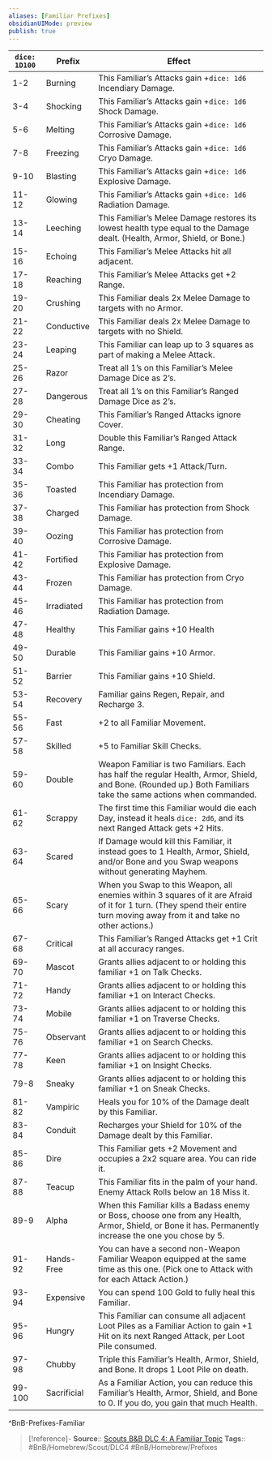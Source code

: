 ```yaml
---
aliases: [Familiar Prefixes]
obsidianUIMode: preview
publish: true
---
```


| `dice: 1D100` | Prefix      | Effect                                                                                                                                                                      |
| ------------- | ----------- | --------------------------------------------------------------------------------------------------------------------------------------------------------------------------- |
| 1-2           | Burning     | This Familiar’s Attacks gain +`dice: 1d6` Incendiary Damage.                                                                                                                |
| 3-4           | Shocking    | This Familiar’s Attacks gain +`dice: 1d6` Shock Damage.                                                                                                                     |
| 5-6           | Melting     | This Familiar’s Attacks gain +`dice: 1d6` Corrosive Damage.                                                                                                                 |
| 7-8           | Freezing    | This Familiar’s Attacks gain +`dice: 1d6` Cryo Damage.                                                                                                                      |
| 9-10          | Blasting    | This Familiar’s Attacks gain +`dice: 1d6` Explosive Damage.                                                                                                                 |
| 11-12         | Glowing     | This Familiar’s Attacks gain +`dice: 1d6` Radiation Damage.                                                                                                                 |
| 13-14         | Leeching    | This Familiar’s Melee Damage restores its lowest health type equal to the Damage dealt. (Health, Armor, Shield, or Bone.)                                                   |
| 15-16         | Echoing     | This Familiar’s Melee Attacks hit all adjacent.                                                                                                                             |
| 17-18         | Reaching    | This Familiar’s Melee Attacks get +2 Range.                                                                                                                                 |
| 19-20         | Crushing    | This Familiar deals 2x Melee Damage to targets with no Armor.                                                                                                               |
| 21-22         | Conductive  | This Familiar deals 2x Melee Damage to targets with no Shield.                                                                                                              |
| 23-24         | Leaping     | This Familiar can leap up to 3 squares as part of making a Melee Attack.                                                                                                    |
| 25-26         | Razor       | Treat all 1’s on this Familiar’s Melee Damage Dice as 2’s.                                                                                                                  |
| 27-28         | Dangerous   | Treat all 1’s on this Familiar’s Ranged Damage Dice as 2’s.                                                                                                                 |
| 29-30         | Cheating    | This Familiar’s Ranged Attacks ignore Cover.                                                                                                                                |
| 31-32         | Long        | Double this Familiar’s Ranged Attack Range.                                                                                                                                 |
| 33-34         | Combo       | This Familiar gets +1 Attack/Turn.                                                                                                                                          |
| 35-36         | Toasted     | This Familiar has protection from Incendiary Damage.                                                                                                                        |
| 37-38         | Charged     | This Familiar has protection from Shock Damage.                                                                                                                             |
| 39-40         | Oozing      | This Familiar has protection from Corrosive Damage.                                                                                                                         |
| 41-42         | Fortified   | This Familiar has protection from Explosive Damage.                                                                                                                         |
| 43-44         | Frozen      | This Familiar has protection from Cryo Damage.                                                                                                                              |
| 45-46         | Irradiated  | This Familiar has protection from Radiation Damage.                                                                                                                         |
| 47-48         | Healthy     | This Familiar gains +10 Health                                                                                                                                              |
| 49-50         | Durable     | This Familiar gains +10 Armor.                                                                                                                                              |
| 51-52         | Barrier     | This Familiar gains +10 Shield.                                                                                                                                             |
| 53-54         | Recovery    | Familiar gains Regen, Repair, and Recharge 3.                                                                                                                               |
| 55-56         | Fast        | +2 to all Familiar Movement.                                                                                                                                                |
| 57-58         | Skilled     | +5 to Familiar Skill Checks.                                                                                                                                                |
| 59-60         | Double      | Weapon Familiar is two Familiars. Each has half the regular Health, Armor, Shield, and Bone. (Rounded up.) Both Familiars take the same actions when commanded.             |
| 61-62         | Scrappy     | The first time this Familiar would die each Day, instead it heals `dice: 2d6`, and its next Ranged Attack gets +2 Hits.                                                     |
| 63-64         | Scared      | If Damage would kill this Familiar, it instead goes to 1 Health, Armor, Shield, and/or Bone and you Swap weapons without generating Mayhem.                                 |
| 65-66         | Scary       | When you Swap to this Weapon, all enemies within 3 squares of it are Afraid of it for 1 turn. (They spend their entire turn moving away from it and take no other actions.) |
| 67-68         | Critical    | This Familiar’s Ranged Attacks get +1 Crit at all accuracy ranges.                                                                                                          |
| 69-70         | Mascot      | Grants allies adjacent to or holding this familiar +1 on Talk Checks.                                                                                                       |
| 71-72         | Handy       | Grants allies adjacent to or holding this familiar +1 on Interact Checks.                                                                                                   |
| 73-74         | Mobile      | Grants allies adjacent to or holding this familiar +1 on Traverse Checks.                                                                                                   |
| 75-76         | Observant   | Grants allies adjacent to or holding this familiar +1 on Search Checks.                                                                                                     |
| 77-78         | Keen        | Grants allies adjacent to or holding this familiar +1 on Insight Checks.                                                                                                    |
| 79-8          | Sneaky      | Grants allies adjacent to or holding this familiar +1 on Sneak Checks.                                                                                                      |
| 81-82         | Vampiric    | Heals you for 10% of the Damage dealt by this Familiar.                                                                                                                     |
| 83-84         | Conduit     | Recharges your Shield for 10% of the Damage dealt by this Familiar.                                                                                                         |
| 85-86         | Dire        | This Familiar gets +2 Movement and occupies a 2x2 square area. You can ride it.                                                                                             |
| 87-88         | Teacup      | This Familiar fits in the palm of your hand. Enemy Attack Rolls below an 18 Miss it.                                                                                        |
| 89-9          | Alpha       | When this Familiar kills a Badass enemy or Boss, choose one from any Health, Armor, Shield, or Bone it has. Permanently increase the one you chose by 5.                    |
| 91-92         | Hands-Free  | You can have a second non-Weapon Familiar Weapon equipped at the same time as this one. (Pick one to Attack with for each Attack Action.)                                   |
| 93-94         | Expensive   | You can spend 100 Gold to fully heal this Familiar.                                                                                                                         |
| 95-96         | Hungry      | This Familiar can consume all adjacent Loot Piles as a Familiar Action to gain +1 Hit on its next Ranged Attack, per Loot Pile consumed.                                    |
| 97-98         | Chubby      | Triple this Familiar’s Health, Armor, Shield, and Bone. It drops 1 Loot Pile on death.                                                                                      |
| 99-100        | Sacrificial | As a Familiar Action, you can reduce this Familiar’s Health, Armor, Shield, and Bone to 0. If you do, you gain that much Health.                                            |
^BnB-Prefixes-Familiar

> [!reference]-
> **Source**:: [Scouts B&B DLC 4: A Familiar Topic](https://docs.google.com/document/d/1ai4ewve-s4H2qVk74OmzmLpxslrXJc4pEC6FiSP59LE/edit)
> **Tags**:: #BnB/Homebrew/Scout/DLC4 #BnB/Homebrew/Prefixes
